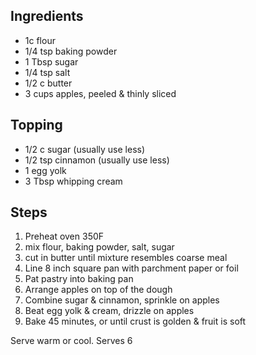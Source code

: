 ## Ingredients

* 1c flour
* 1/4 tsp baking powder
* 1 Tbsp sugar
* 1/4 tsp salt
* 1/2 c butter
* 3 cups apples, peeled & thinly sliced

## Topping

* 1/2 c sugar (usually use less)
* 1/2 tsp cinnamon (usually use less)
* 1 egg yolk
* 3 Tbsp whipping cream

## Steps

1. Preheat oven 350F
1. mix flour, baking powder, salt, sugar
1. cut in butter until mixture resembles coarse meal
1. Line 8 inch square pan with parchment paper or foil
1. Pat pastry into baking pan
1. Arrange apples on top of the dough
1. Combine sugar & cinnamon, sprinkle on apples
1. Beat egg yolk & cream, drizzle on apples
1. Bake 45 minutes, or until crust is golden & fruit is soft

Serve warm or cool. Serves 6
